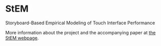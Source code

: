 # StEM
Storyboard-Based Empirical Modeling of Touch Interface Performance

More information about the project and the accompanying paper at [the StEM webpage](http://ns.inria.fr/mjolnir/StEM).
